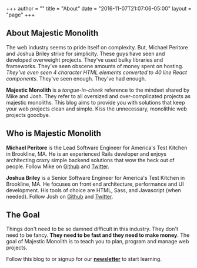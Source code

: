 +++
author = ""
title = "About"
date = "2016-11-07T21:07:06-05:00"
layout = "page"
+++

## About Majestic Monolith

The web industry seems to pride itself on complexity. But, Michael Peritore and Joshua Briley strive for simplicity. These guys have seen and developed overweight projects. They've used bulky libraries and frameworks. They've seen obscene amounts of money spent on hosting. *They've even seen 4 character HTML elements converted to 40 line React components*. They've seen enough. They've had enough.

**Majestic Monolith** is a *tongue-in-cheek* reference to the mindset shared by Mike and Josh. They refer to all oversized and over-complicated projects as majestic monoliths. This blog aims to provide you with solutions that keep your web projects clean and simple. Kiss the unnecessary, monolithic web projects goodbye.

## Who is Majestic Monolith

**Michael Peritore** is the Lead Software Engineer for America's Test Kitchen in Brookline, MA. He is an experienced Rails developer and enjoys architecting crazy simple backend solutions that wow the heck out of people. Follow Mike on [Github](http://www.github.com/primalcodes) and [Twitter](http://twitter.com/MikePeritore).

**Joshua Briley** is a Senior Software Engineer for America's Test Kitchen in Brookline, MA. He focuses on front end architecture, performance and UI development. His tools of choice are HTML, Sass, and Javascript (when needed). Follow Josh on [Github](http://www.github.com/somecallmejosh) and [Twitter](http://twitter.com/joshuabriley).

## The Goal

Things don't need to be so damned difficult in this industry. They don't need to be fancy. **They need to be fast and they need to make money**. The goal of Majestic Monolith is to teach you to plan, program and manage web projects.

Follow this blog to or signup for our **<a href="http://ikick.us7.list-manage.com/subscribe?u=8523d9263f5cc37057e16ab42&id=a0784e376f" target="_blank">newsletter</a>** to start learning.
